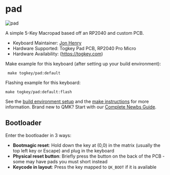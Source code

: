 # pad

![pad](https://imgur.com/KMS1btN)

A simple 5-Key Macropad based off an RP2040 and custom PCB.

* Keyboard Maintainer: [Jon Henry](https://github.com/togkey86)
* Hardware Supported: Togkey Pad PCB, RP2040 Pro Micro
* Hardware Availability: (https://togkey.com)

Make example for this keyboard (after setting up your build environment):

     make togkey/pad:default

Flashing example for this keyboard:

    make togkey/pad:default:flash

See the [build environment setup](https://docs.qmk.fm/#/getting_started_build_tools) and the [make instructions](https://docs.qmk.fm/#/getting_started_make_guide) for more information. Brand new to QMK? Start with our [Complete Newbs Guide](https://docs.qmk.fm/#/newbs).

## Bootloader

Enter the bootloader in 3 ways:

* **Bootmagic reset**: Hold down the key at (0,0) in the matrix (usually the top left key or Escape) and plug in the keyboard
* **Physical reset button**: Briefly press the button on the back of the PCB - some may have pads you must short instead
* **Keycode in layout**: Press the key mapped to `QK_BOOT` if it is available
